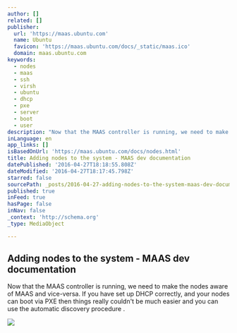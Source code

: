 ```yaml
---
author: []
related: []
publisher:
  url: 'https://maas.ubuntu.com'
  name: Ubuntu
  favicon: 'https://maas.ubuntu.com/docs/_static/maas.ico'
  domain: maas.ubuntu.com
keywords:
  - nodes
  - maas
  - ssh
  - virsh
  - ubuntu
  - dhcp
  - pxe
  - server
  - boot
  - user
description: "Now that the MAAS controller is running, we need to make the nodes aware of MAAS and vice-versa. If you have set up DHCP correctly, and your nodes can boot via PXE then things really couldn't be much easier and you can use the automatic discovery procedure ."
inLanguage: en
app_links: []
isBasedOnUrl: 'https://maas.ubuntu.com/docs/nodes.html'
title: Adding nodes to the system - MAAS dev documentation
datePublished: '2016-04-27T18:18:55.808Z'
dateModified: '2016-04-27T18:17:45.798Z'
starred: false
sourcePath: _posts/2016-04-27-adding-nodes-to-the-system-maas-dev-documentation.md
published: true
inFeed: true
hasPage: false
inNav: false
_context: 'http://schema.org'
_type: MediaObject

---
```

<article style=""><h1>Adding nodes to the system - MAAS dev documentation</h1><p>Now that the MAAS controller is running, we need to make the nodes aware of MAAS and vice-versa. If you have set up DHCP correctly, and your nodes can boot via PXE then things really couldn't be much easier and you can use the automatic discovery procedure .</p><img src="https://maas.ubuntu.com/docs/_images/add-node.png" /></article>